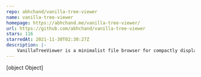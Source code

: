 ```yaml
---
repo: abhchand/vanilla-tree-viewer
name: vanilla-tree-viewer
homepage: https://abhchand.me/vanilla-tree-viewer/
url: https://github.com/abhchand/vanilla-tree-viewer
stars: 116
starredAt: 2021-11-30T02:30:27Z
description: |-
    VanillaTreeViewer is a minimalist file browser for compactly displaying several files at once
---
```


[object Object]
